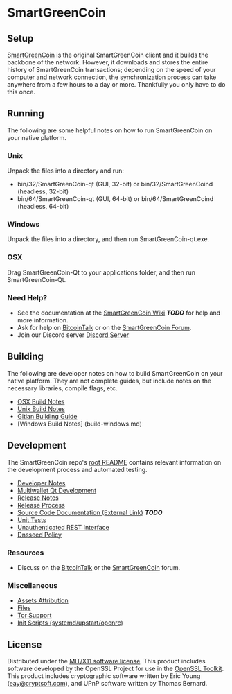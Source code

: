 SmartGreenCoin
=====================

Setup
---------------------
[SmartGreenCoin](http://SmartGreenCoin.org/wallet) is the original SmartGreenCoin client and it builds the backbone of the network. However, it downloads and stores the entire history of SmartGreenCoin transactions; depending on the speed of your computer and network connection, the synchronization process can take anywhere from a few hours to a day or more. Thankfully you only have to do this once.

Running
---------------------
The following are some helpful notes on how to run SmartGreenCoin on your native platform.

### Unix

Unpack the files into a directory and run:

- bin/32/SmartGreenCoin-qt (GUI, 32-bit) or bin/32/SmartGreenCoind (headless, 32-bit)
- bin/64/SmartGreenCoin-qt (GUI, 64-bit) or bin/64/SmartGreenCoind (headless, 64-bit)

### Windows

Unpack the files into a directory, and then run SmartGreenCoin-qt.exe.

### OSX

Drag SmartGreenCoin-Qt to your applications folder, and then run SmartGreenCoin-Qt.

### Need Help?

* See the documentation at the [SmartGreenCoin Wiki](https://en.SmartGreenCoin.org/wiki/Main_Page) ***TODO***
for help and more information.
* Ask for help on [BitcoinTalk](https://bitcointalk.org) or on the [SmartGreenCoin Forum](http://forum.SmartGreenCoin.org/).
* Join our Discord server [Discord Server](https://discord.gg/S9adMgS)

Building
---------------------
The following are developer notes on how to build SmartGreenCoin on your native platform. They are not complete guides, but include notes on the necessary libraries, compile flags, etc.

- [OSX Build Notes](build-osx.md)
- [Unix Build Notes](build-unix.md)
- [Gitian Building Guide](gitian-building.md)
- [Windows Build Notes] (build-windows.md)

Development
---------------------
The SmartGreenCoin repo's [root README](https://github.com/smartgreencoin/SmartGreenCoin/blob/master/README.md) contains relevant information on the development process and automated testing.

- [Developer Notes](developer-notes.md)
- [Multiwallet Qt Development](multiwallet-qt.md)
- [Release Notes](release-notes.md)
- [Release Process](release-process.md)
- [Source Code Documentation (External Link)](https://dev.visucore.com/bitcoin/doxygen/) ***TODO***
- [Unit Tests](unit-tests.md)
- [Unauthenticated REST Interface](REST-interface.md)
- [Dnsseed Policy](dnsseed-policy.md)


### Resources

* Discuss on the [BitcoinTalk](https://bitcointalk.org/index.php?topic=1262920.0) or the [SmartGreenCoin](http://forum.SmartGreenCoin.org/) forum.

### Miscellaneous
- [Assets Attribution](assets-attribution.md)
- [Files](files.md)
- [Tor Support](tor.md)
- [Init Scripts (systemd/upstart/openrc)](init.md)

License
---------------------
Distributed under the [MIT/X11 software license](http://www.opensource.org/licenses/mit-license.php).
This product includes software developed by the OpenSSL Project for use in the [OpenSSL Toolkit](https://www.openssl.org/). This product includes
cryptographic software written by Eric Young ([eay@cryptsoft.com](mailto:eay@cryptsoft.com)), and UPnP software written by Thomas Bernard.
